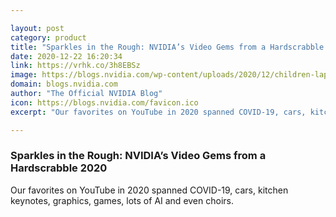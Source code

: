 ```yaml
---

layout: post
category: product
title: "Sparkles in the Rough: NVIDIA’s Video Gems from a Hardscrabble 2020"
date: 2020-12-22 16:20:34
link: https://vrhk.co/3h8EBSz
image: https://blogs.nvidia.com/wp-content/uploads/2020/12/children-laptop-pixabay-x1280.jpg
domain: blogs.nvidia.com
author: "The Official NVIDIA Blog"
icon: https://blogs.nvidia.com/favicon.ico
excerpt: "Our favorites on YouTube in 2020 spanned COVID-19, cars, kitchen keynotes, graphics, games, lots of AI and even choirs."

---
```


### Sparkles in the Rough: NVIDIA’s Video Gems from a Hardscrabble 2020

Our favorites on YouTube in 2020 spanned COVID-19, cars, kitchen keynotes, graphics, games, lots of AI and even choirs.